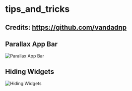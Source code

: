 # tips_and_tricks

## Credits: https://github.com/vandadnp

## Parallax App Bar

![Parallax App Bar](https://media.giphy.com/media/n9H57OfgiA79hDemtH/giphy.gif)

## Hiding Widgets

![Hiding Widgets](https://media.giphy.com/media/PLVjIF5shnRL5pApoh/giphy.gif)